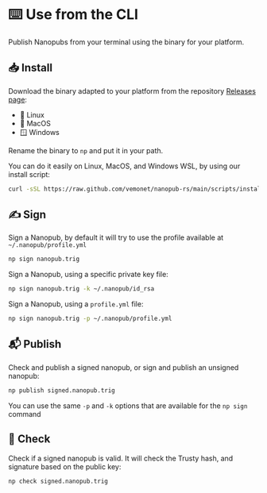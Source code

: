 # ⌨️ Use from the CLI

Publish Nanopubs from your terminal using the binary for your platform.

## 📥️ Install

Download the binary adapted to your platform from the repository [Releases page](https://github.com/vemonet/nanopub-rs/releases):

- 🐧 Linux
- 🍎 MacOS
- 🪟 Windows

Rename the binary to `np` and put it in your path.

You can do it easily on Linux, MacOS, and Windows WSL, by using our install script:

```bash
curl -sSL https://raw.github.com/vemonet/nanopub-rs/main/scripts/install-binary.sh | bash
```

## ✍️ Sign

Sign a Nanopub, by default it will try to use the profile available at `~/.nanopub/profile.yml`

```bash
np sign nanopub.trig
```

Sign a Nanopub, using a specific private key file:

```bash
np sign nanopub.trig -k ~/.nanopub/id_rsa
```

Sign a Nanopub, using a `profile.yml` file:

```bash
np sign nanopub.trig -p ~/.nanopub/profile.yml
```

## 📬️ Publish

Check and publish a signed nanopub, or sign and publish an unsigned nanopub:

```bash
np publish signed.nanopub.trig
```

You can use the same `-p` and `-k` options that are available for the `np sign` command

## 🔎 Check

Check if a signed nanopub is valid. It will check the Trusty hash, and signature based on the public key:

```bash
np check signed.nanopub.trig
```
